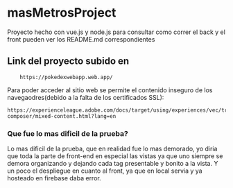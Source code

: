 # masMetrosProject
Proyecto hecho con vue.js y node.js para consultar como correr el back y el front
pueden ver los README.md correspondientes

## Link del proyecto subido en
```
    https://pokedexwebapp.web.app/
```

Para poder acceder al sitio web se permite el contenido inseguro de los navegaodres(debido a la falta de los certificados SSL):
```
https://experienceleague.adobe.com/docs/target/using/experiences/vec/troubleshoot-composer/mixed-content.html?lang=en
```

### Que fue lo mas dificil de la prueba?
Lo mas dificil de la prueba, que en realidad fue lo mas demorado, yo diria que toda la parte de front-end en especial las vistas ya que uno siempre se demora organizando y dejando cada tag presentable y bonito a la vista. Y un poco el despliegue en cuanto al front, ya que en local servia y ya hosteado en firebase daba error.
